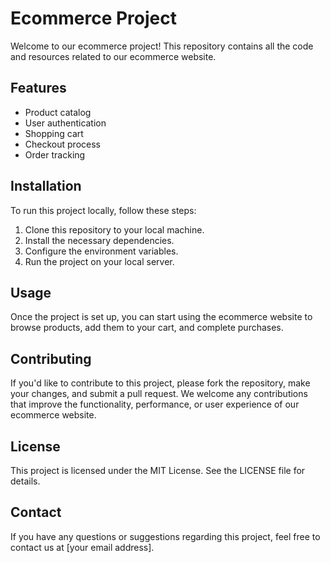 <!DOCTYPE html>
<html lang="en">
<head>
  <meta charset="UTF-8">
  <meta name="viewport" content="width=device-width, initial-scale=1.0">
  <title>README</title>
</head>
<body>
  <h1>Ecommerce Project</h1>

  <p>Welcome to our ecommerce project! This repository contains all the code and resources related to our ecommerce website.</p>

  <h2>Features</h2>
  <ul>
    <li>Product catalog</li>
    <li>User authentication</li>
    <li>Shopping cart</li>
    <li>Checkout process</li>
    <li>Order tracking</li>
    <!-- Add more features as needed -->
  </ul>

  <h2>Installation</h2>
  <p>To run this project locally, follow these steps:</p>
  <ol>
    <li>Clone this repository to your local machine.</li>
    <li>Install the necessary dependencies.</li>
    <li>Configure the environment variables.</li>
    <li>Run the project on your local server.</li>
  </ol>

  <h2>Usage</h2>
  <p>Once the project is set up, you can start using the ecommerce website to browse products, add them to your cart, and complete purchases.</p>

  <h2>Contributing</h2>
  <p>If you'd like to contribute to this project, please fork the repository, make your changes, and submit a pull request. We welcome any contributions that improve the functionality, performance, or user experience of our ecommerce website.</p>

  <h2>License</h2>
  <p>This project is licensed under the MIT License. See the LICENSE file for details.</p>

  <h2>Contact</h2>
  <p>If you have any questions or suggestions regarding this project, feel free to contact us at [your email address].</p>
</body>
</html>
